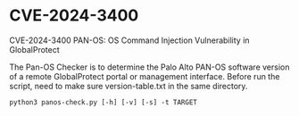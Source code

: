 # CVE-2024-3400
CVE-2024-3400 PAN-OS: OS Command Injection Vulnerability in GlobalProtect

The Pan-OS Checker is to determine the Palo Alto PAN-OS software version of a remote GlobalProtect portal or management interface.
Before run the script, need to make sure version-table.txt in the same directory.

```
python3 panos-check.py [-h] [-v] [-s] -t TARGET
```
